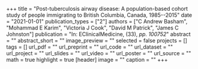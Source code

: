 +++
title = "Post-tuberculosis airway disease: A population-based cohort study of people immigrating to British Columbia, Canada, 1985--2015"
date = "2021-01-01"
publication_types = ["2"]
authors = ["C Andrew Basham", "Mohammad E Karim", "Victoria J Cook", "David M Patrick", "James C Johnston"]
publication = "In: EClinicalMedicine, (33), _pp. 100752_"
abstract = ""
abstract_short = ""
image_preview = ""
selected = false
projects = []
tags = []
url_pdf = ""
url_preprint = ""
url_code = ""
url_dataset = ""
url_project = ""
url_slides = ""
url_video = ""
url_poster = ""
url_source = ""
math = true
highlight = true
[header]
image = ""
caption = ""
+++
